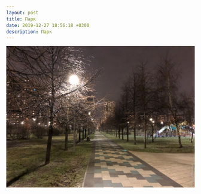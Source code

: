 ```yaml
---
layout: post
title: Парк
date: 2019-12-27 18:56:18 +0300
description: Парк
---
```


<img src="/assets/images/2019/12/2019-12-27_18-56-18_IMG_2792_web.jpg" class="img-fluid mx-auto d-block" alt="Парк" />
